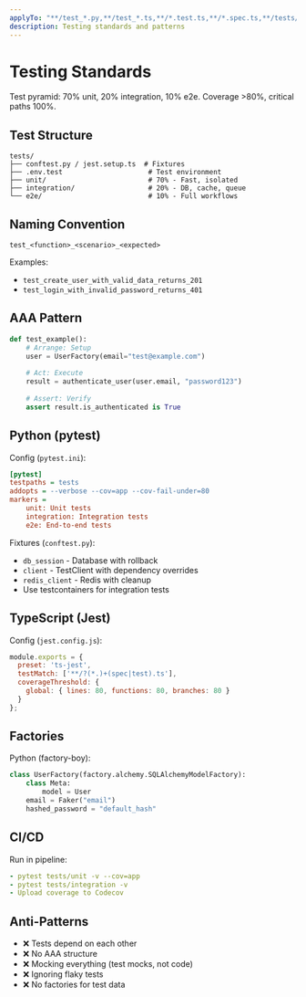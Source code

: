 ```yaml
---
applyTo: "**/test_*.py,**/test_*.ts,**/*.test.ts,**/*.spec.ts,**/tests/**,**/pytest.ini,**/jest.config.js"
description: Testing standards and patterns
---
```


# Testing Standards

Test pyramid: 70% unit, 20% integration, 10% e2e. Coverage >80%, critical paths 100%.

## Test Structure

```
tests/
├── conftest.py / jest.setup.ts  # Fixtures
├── .env.test                     # Test environment
├── unit/                         # 70% - Fast, isolated
├── integration/                  # 20% - DB, cache, queue
└── e2e/                          # 10% - Full workflows
```

## Naming Convention

`test_<function>_<scenario>_<expected>`

Examples:
- `test_create_user_with_valid_data_returns_201`
- `test_login_with_invalid_password_returns_401`

## AAA Pattern

```python
def test_example():
    # Arrange: Setup
    user = UserFactory(email="test@example.com")
    
    # Act: Execute
    result = authenticate_user(user.email, "password123")
    
    # Assert: Verify
    assert result.is_authenticated is True
```

## Python (pytest)

Config (`pytest.ini`):
```ini
[pytest]
testpaths = tests
addopts = --verbose --cov=app --cov-fail-under=80
markers =
    unit: Unit tests
    integration: Integration tests
    e2e: End-to-end tests
```

Fixtures (`conftest.py`):
- `db_session` - Database with rollback
- `client` - TestClient with dependency overrides
- `redis_client` - Redis with cleanup
- Use testcontainers for integration tests

## TypeScript (Jest)

Config (`jest.config.js`):
```javascript
module.exports = {
  preset: 'ts-jest',
  testMatch: ['**/?(*.)+(spec|test).ts'],
  coverageThreshold: {
    global: { lines: 80, functions: 80, branches: 80 }
  }
};
```

## Factories

Python (factory-boy):
```python
class UserFactory(factory.alchemy.SQLAlchemyModelFactory):
    class Meta:
        model = User
    email = Faker("email")
    hashed_password = "default_hash"
```

## CI/CD

Run in pipeline:
```yaml
- pytest tests/unit -v --cov=app
- pytest tests/integration -v
- Upload coverage to Codecov
```

## Anti-Patterns

- ❌ Tests depend on each other
- ❌ No AAA structure
- ❌ Mocking everything (test mocks, not code)
- ❌ Ignoring flaky tests
- ❌ No factories for test data
